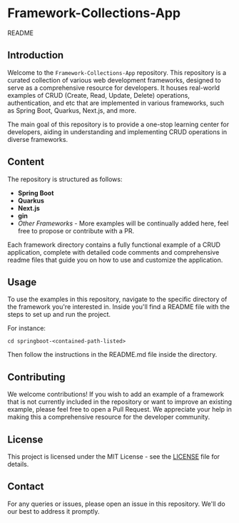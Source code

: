 # Framework-Collections-App 
README

## Introduction

Welcome to the `Framework-Collections-App` repository. This repository is a curated collection of various web development frameworks, designed to serve as a comprehensive resource for developers. It houses real-world examples of CRUD (Create, Read, Update, Delete) operations, authentication, and etc that are implemented in various frameworks, such as Spring Boot, Quarkus, Next.js, and more. 

The main goal of this repository is to provide a one-stop learning center for developers, aiding in understanding and implementing CRUD operations in diverse frameworks.

## Content

The repository is structured as follows:

- **Spring Boot**
- **Quarkus**
- **Next.js**
- **gin**
- _Other Frameworks_ - More examples will be continually added here, feel free to propose or contribute with a PR.

Each framework directory contains a fully functional example of a CRUD application, complete with detailed code comments and comprehensive readme files that guide you on how to use and customize the application.

## Usage

To use the examples in this repository, navigate to the specific directory of the framework you're interested in. Inside you'll find a README file with the steps to set up and run the project.

For instance:

```
cd springboot-<contained-path-listed>
```

Then follow the instructions in the README.md file inside the directory.

## Contributing

We welcome contributions! If you wish to add an example of a framework that is not currently included in the repository or want to improve an existing example, please feel free to open a Pull Request. We appreciate your help in making this a comprehensive resource for the developer community.

## License

This project is licensed under the MIT License - see the [LICENSE](LICENSE) file for details.

## Contact

For any queries or issues, please open an issue in this repository. We'll do our best to address it promptly.

